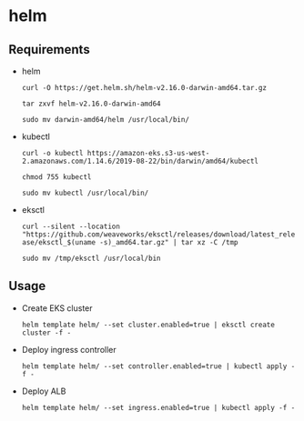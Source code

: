 # helm
## Requirements
- helm

    `curl -O https://get.helm.sh/helm-v2.16.0-darwin-amd64.tar.gz`
    
    `tar zxvf helm-v2.16.0-darwin-amd64`
    
    `sudo mv darwin-amd64/helm /usr/local/bin/`
- kubectl

    `curl -o kubectl https://amazon-eks.s3-us-west-2.amazonaws.com/1.14.6/2019-08-22/bin/darwin/amd64/kubectl`
    
    `chmod 755 kubectl`
    
    `sudo mv kubectl /usr/local/bin/`
- eksctl

    `curl --silent --location "https://github.com/weaveworks/eksctl/releases/download/latest_release/eksctl_$(uname -s)_amd64.tar.gz" | tar xz -C /tmp`

    `sudo mv /tmp/eksctl /usr/local/bin`

## Usage
- Create EKS cluster

    `helm template helm/ --set cluster.enabled=true | eksctl create cluster -f -`
- Deploy ingress controller
    
    `helm template helm/ --set controller.enabled=true | kubectl apply -f -`
- Deploy ALB

    `helm template helm/ --set ingress.enabled=true | kubectl apply -f -`